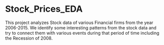 # Stock_Prices_EDA
This project analyzes Stock data of various Financial firms from the year 2006-2015. We identify some interesting patterns from the stock data and try to connect them with various events during that period of time including the Recession of 2008.
